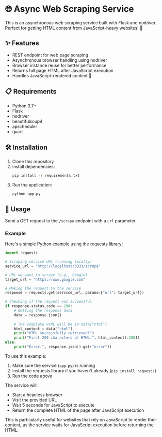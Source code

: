 # 🌐 Async Web Scraping Service

This is an asynchronous web scraping service built with Flask and nodriver. Perfect for getting HTML content from JavaScript-heavy websites! 🚀

## ✨ Features

- REST endpoint for web page scraping
- Asynchronous browser handling using nodriver
- Browser instance reuse for better performance 
- Returns full page HTML after JavaScript execution
- Handles JavaScript-rendered content 💪

## 📋 Requirements

- Python 3.7+
- Flask
- nodriver
- beautifulsoup4
- apscheduler
- quart

## 🛠️ Installation

1. Clone this repository
2. Install dependencies:
   ```bash
   pip install -r requirements.txt
   ```
3. Run the application:
   ```bash
   python app.py
   ```

## 🚀 Usage

Send a GET request to the `/scrape` endpoint with a `url` parameter

### Example

Here's a simple Python example using the requests library:

```python
import requests

# Scraping service URL (running locally)
service_url = "http://localhost:3333/scrape"

# URL we want to scrape (e.g., Google)
target_url = "https://www.google.com"

# Making the request to the service
response = requests.get(service_url, params={"url": target_url})

# Checking if the request was successful
if response.status_code == 200:
    # Getting the response data
    data = response.json()
    
    # The complete HTML will be in data["html"]
    html_content = data["html"]
    print("HTML successfully retrieved!")
    print("First 200 characters of HTML:", html_content[:200])
else:
    print("Error:", response.json().get("error"))
```

To use this example:

1. Make sure the service (`app.py`) is running
2. Install the requests library if you haven't already (`pip install requests`)
3. Run the code above

The service will:
- Start a headless browser
- Visit the provided URL
- Wait 5 seconds for JavaScript to execute
- Return the complete HTML of the page after JavaScript execution

This is particularly useful for websites that rely on JavaScript to render their content, as the service waits for JavaScript execution before returning the HTML.